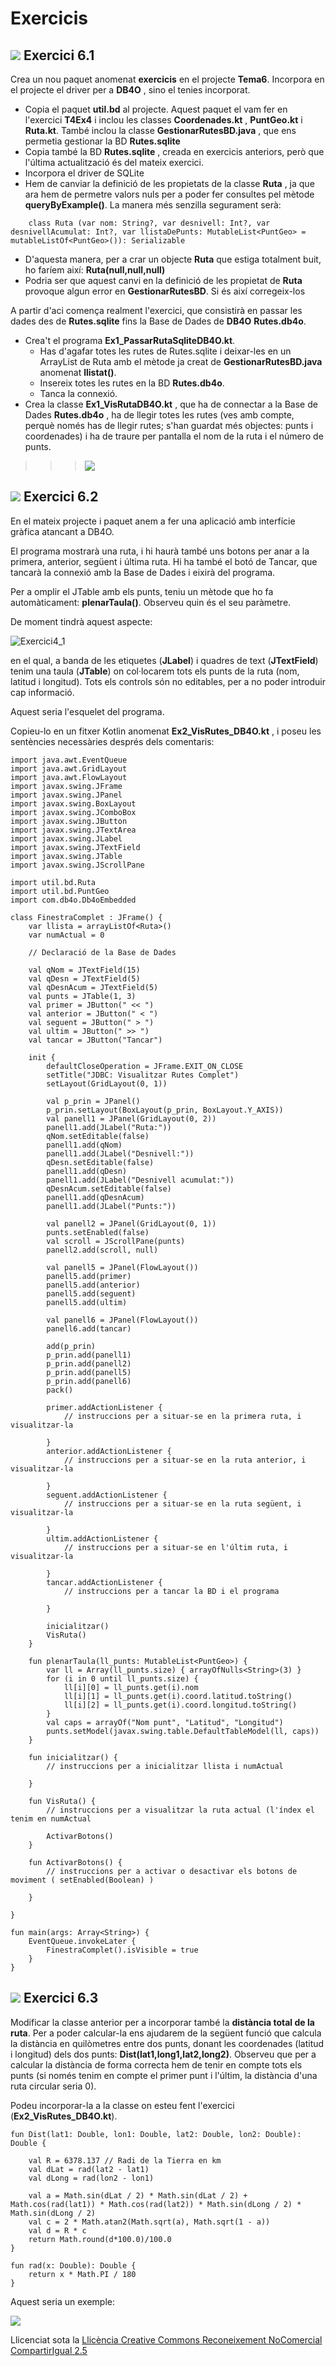 # Exercicis

## ![](icon_activity.gif) Exercici 6.1

Crea un nou paquet anomenat **exercicis** en el projecte **Tema6**. Incorpora
en el projecte el driver per a **DB4O** , sino el tenies incorporat.

  * Copia el paquet **util.bd** al projecte. Aquest paquet el vam fer en l'exercici **T4Ex4** i inclou les classes **Coordenades.kt** , **PuntGeo.kt** i **Ruta.kt**. També inclou la classe **GestionarRutesBD.java** , que ens permetia gestionar la BD **Rutes.sqlite**
  * Copia també la BD **Rutes.sqlite** , creada en exercicis anteriors, però que l'última actualització és del mateix exercici.
  * Incorpora el driver de SQLite
  * Hem de canviar la definició de les propietats de la classe **Ruta** , ja que ara hem de permetre valors nuls per a poder fer consultes pel mètode **queryByExample()**. La manera més senzilla segurament serà:

    
```  
    class Ruta (var nom: String?, var desnivell: Int?, var desnivellAcumulat: Int?, var llistaDePunts: MutableList<PuntGeo> = mutableListOf<PuntGeo>()): Serializable 
```
  * D'aquesta manera, per a crar un objecte **Ruta** que estiga totalment buit, ho faríem així: **Ruta(null,null,null)**
  * Podria ser que aquest canvi en la definició de les propietat de **Ruta** provoque algun error en **GestionarRutesBD**. Si és així corregeix-los

A partir d'aci comença realment l'exercici, que consistirà en passar les dades
des de **Rutes.sqlite** fins la Base de Dades de **DB4O** **Rutes.db4o**.

  * Crea't el programa **Ex1_PassarRutaSqliteDB4O.kt**. 
    * Has d'agafar totes les rutes de Rutes.sqlite i deixar-les en un ArrayList de Ruta amb el mètode ja creat de **GestionarRutesBD.java** anomenat **llistat()**.
    * Insereix totes les rutes en la BD **Rutes.db4o**.
    * Tanca la connexió.
  * Crea la classe **Ex1_VisRutaDB4O.kt** , que ha de connectar a la Base de Dades **Rutes.db4o** , ha de llegir totes les rutes (ves amb compte, perquè només has de llegir rutes; s'han guardat més objectes: punts i coordenades) i ha de traure per pantalla el nom de la ruta i el número de punts.

>>>![](T6_Ex_3_1.png)


## ![](icon_activity.gif) Exercici 6.2

En el mateix projecte i paquet anem a fer una aplicació amb interfície
gràfica atancant a DB4O.

El programa mostrarà una ruta, i hi haurà també uns botons per anar a la
primera, anterior, següent i última ruta. Hi ha també el botó de Tancar, que
tancarà la connexió amb la Base de Dades i eixirà del programa.

Per a omplir el JTable amb els punts, teniu un mètode que ho fa
automàticament: **plenarTaula()**. Observeu quin és el seu paràmetre.

De moment tindrà aquest aspecte:

![Exercici4_1](T6_4_1.png)

en el qual, a banda de les etiquetes (**JLabel**) i quadres de text
(**JTextField**) tenim una taula (**JTable**) on col·locarem tots els punts de
la ruta (nom, latitud i longitud). Tots els controls són no editables, per a
no poder introduir cap informació.

Aquest seria l'esquelet del programa.

Copieu-lo en un fitxer Kotlin anomenat **Ex2_VisRutes_DB4O.kt** , i poseu les
sentències necessàries després dels comentaris:

    
    
    import java.awt.EventQueue
    import java.awt.GridLayout
    import java.awt.FlowLayout
    import javax.swing.JFrame
    import javax.swing.JPanel
    import javax.swing.BoxLayout
    import javax.swing.JComboBox
    import javax.swing.JButton
    import javax.swing.JTextArea
    import javax.swing.JLabel
    import javax.swing.JTextField
    import javax.swing.JTable
    import javax.swing.JScrollPane
    
    import util.bd.Ruta
    import util.bd.PuntGeo
    import com.db4o.Db4oEmbedded
    
    class FinestraComplet : JFrame() {
    	var llista = arrayListOf<Ruta>()
    	var numActual = 0
    
    	// Declaració de la Base de Dades
    
    	val qNom = JTextField(15)
    	val qDesn = JTextField(5)
    	val qDesnAcum = JTextField(5)
    	val punts = JTable(1, 3)
    	val primer = JButton(" << ")
    	val anterior = JButton(" < ")
    	val seguent = JButton(" > ")
    	val ultim = JButton(" >> ")
    	val tancar = JButton("Tancar")
    
    	init {
    		defaultCloseOperation = JFrame.EXIT_ON_CLOSE
    		setTitle("JDBC: Visualitzar Rutes Complet")
    		setLayout(GridLayout(0, 1))
    
    		val p_prin = JPanel()
    		p_prin.setLayout(BoxLayout(p_prin, BoxLayout.Y_AXIS))
    		val panell1 = JPanel(GridLayout(0, 2))
    		panell1.add(JLabel("Ruta:"))
    		qNom.setEditable(false)
    		panell1.add(qNom)
    		panell1.add(JLabel("Desnivell:"))
    		qDesn.setEditable(false)
    		panell1.add(qDesn)
    		panell1.add(JLabel("Desnivell acumulat:"))
    		qDesnAcum.setEditable(false)
    		panell1.add(qDesnAcum)
    		panell1.add(JLabel("Punts:"))
    
    		val panell2 = JPanel(GridLayout(0, 1))
    		punts.setEnabled(false)
    		val scroll = JScrollPane(punts)
    		panell2.add(scroll, null)
    
    		val panell5 = JPanel(FlowLayout())
    		panell5.add(primer)
    		panell5.add(anterior)
    		panell5.add(seguent)
    		panell5.add(ultim)
    
    		val panell6 = JPanel(FlowLayout())
    		panell6.add(tancar)
    
    		add(p_prin)
    		p_prin.add(panell1)
    		p_prin.add(panell2)
    		p_prin.add(panell5)
    		p_prin.add(panell6)
    		pack()
    
    		primer.addActionListener {
    			// instruccions per a situar-se en la primera ruta, i visualitzar-la
    
    		}
    		anterior.addActionListener {
    			// instruccions per a situar-se en la ruta anterior, i visualitzar-la
    			
    		}
    		seguent.addActionListener {
    			// instruccions per a situar-se en la ruta següent, i visualitzar-la
    			
    		}
    		ultim.addActionListener {
    			// instruccions per a situar-se en l'últim ruta, i visualitzar-la
    			
    		}
    		tancar.addActionListener {
    			// instruccions per a tancar la BD i el programa
    			
    		}
    
    		inicialitzar()
    		VisRuta()
    	}
    
    	fun plenarTaula(ll_punts: MutableList<PuntGeo>) {
    		var ll = Array(ll_punts.size) { arrayOfNulls<String>(3) }
    		for (i in 0 until ll_punts.size) {
    			ll[i][0] = ll_punts.get(i).nom
    			ll[i][1] = ll_punts.get(i).coord.latitud.toString()
    			ll[i][2] = ll_punts.get(i).coord.longitud.toString()
    		}
    		val caps = arrayOf("Nom punt", "Latitud", "Longitud")
    		punts.setModel(javax.swing.table.DefaultTableModel(ll, caps))
    	}
    
    	fun inicialitzar() {
    		// instruccions per a inicialitzar llista i numActual
    
    	}
    
    	fun VisRuta() {
    		// instruccions per a visualitzar la ruta actual (l'índex el tenim en numActual
    
    		ActivarBotons()
    	}
    
    	fun ActivarBotons() {
    		// instruccions per a activar o desactivar els botons de moviment ( setEnabled(Boolean) )
    
    	}
    
    }
    
    fun main(args: Array<String>) {
    	EventQueue.invokeLater {
    		FinestraComplet().isVisible = true
    	}
    }



## ![](icon_activity.gif) Exercici 6.3

Modificar la classe anterior per a incorporar també la **distància total de la
ruta**. Per a poder calcular-la ens ajudarem de la següent funció que calcula
la distància en quilòmetres entre dos punts, donant les coordenades (latitud i
longitud) dels dos punts: **Dist(lat1,long1,lat2,long2)**. Observeu que per a
calcular la distància de forma correcta hem de tenir en compte tots els punts
(si només tenim en compte el primer punt i l'últim, la distància d'una ruta
circular seria 0).

Podeu incorporar-la a la classe on esteu fent l'exercici
(**Ex2_VisRutes_DB4O.kt**).

    
    
    fun Dist(lat1: Double, lon1: Double, lat2: Double, lon2: Double): Double {
    
    	val R = 6378.137 // Radi de la Tierra en km
    	val dLat = rad(lat2 - lat1)
    	val dLong = rad(lon2 - lon1)
    
    	val a = Math.sin(dLat / 2) * Math.sin(dLat / 2) + Math.cos(rad(lat1)) * Math.cos(rad(lat2)) * Math.sin(dLong / 2) * Math.sin(dLong / 2)
    	val c = 2 * Math.atan2(Math.sqrt(a), Math.sqrt(1 - a))
    	val d = R * c
    	return Math.round(d*100.0)/100.0
    }
    
    fun rad(x: Double): Double {
    	return x * Math.PI / 180
    }

Aquest seria un exemple:

![](T6_Ex_5_1.png)


Llicenciat sota la  [Llicència Creative Commons Reconeixement NoComercial
CompartirIgual 2.5](http://creativecommons.org/licenses/by-nc-sa/2.5/)

